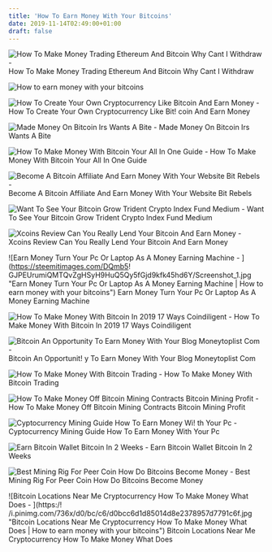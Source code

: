 ```yaml
---
title: 'How To Earn Money With Your Bitcoins'
date: 2019-11-14T02:49:00+01:00
draft: false
---
```


![How To Make Money Trading Ethereum And Bitcoin Why Cant I Withdraw - ](https://cdn-images-1.medium.com/max/1600/0*FzZHPOAjCzy0OFbr. "How To Make Money Trading Ethereum And Bitcoin Why Cant I Withdraw | How to earn money with your bitcoins") How To Make Money Trading Ethereum And Bitcoin Why Cant I Withdraw

![How to earn money with your bitcoins](https://www.cryptocoinsnews.com/wp-content/uploads/2016/09/Screenshot-2.png "How to earn money with your bitcoins") 

![How To Create Your Own Cryptocurrency Like Bitcoin And Earn Money - ](https://blog.sagipl.com/wp-content/uploads/2017/10/Create-Your-Own-Cryptocurrency.jpg "How To Create Your Own Cryptocurrency Like Bitcoin And Earn Money | How to earn money with your bitcoins") How To Create Your Own Cryptocurrency Like Bit! coin And Earn Money

![Made Money On Bitcoin Irs Wants A Bite - ](https://thenypost.files.wordpress.com/2019/08/bitcoin-irs.jpg?quality=90&strip=all&w=618&h=410&crop=1 "Made Money On Bitcoin Irs Wants A Bite | How to earn money with your bitcoins") Made Money On Bitcoin Irs Wants A Bite

![How To Make Money With Bitcoin Your All In One Guide - ](https://cryptomaniaks.com/sites/default/files/How-to-Make-Money-with-Bitcoin-image.jpg "How To Make Money With Bitcoin Your All In One Guide | How to earn money with your bitcoins") How To Make Money With Bitcoin Your All In One Guide

![Become A Bitcoin Affiliate And Earn Money With Your Website Bit Rebels - ](https://www.bitrebels.com/wp-content/uploads/2019/07/website-bitcoin-affiliate-article-image.jpg) Become A Bitcoin Affiliate And Earn Money With Your Website Bit Rebels

![Want To See Your Bitcoin Grow Trident Crypto Index Fund Medium - ](https://miro.medium.com/max/700/1*Yf_qzu3AgTsSXwXggsj_HQ.png "Want To See Your Bitcoin Grow Trident Crypto Index Fund Medium | How to earn money with your bitcoins") Want To See Your Bitcoin Grow Trident Crypto Index Fund Medium

![Xcoins Review Can You Really Lend Your Bitcoin And Earn Money - ](https://i1.wp.com/www.alexfortin.com/wp-content/uploads/2016/09/1-Millions-Downloads.png?fit=560%2C315&ssl=1 "Xcoins Review Can You Really Lend Your Bitcoin And Earn Money | How to earn money with your bitcoins") Xcoins Review Can You Really Lend Your Bitcoin And Earn Money

![Earn Money Turn Your Pc Or Laptop As A Money Earning Machine - ](https://steemitimages.com/DQmb5!   GJPEUrumiQMTQvZgHSyH9HuQ5Qy5fGjd9kfk45hd6Y/Screenshot_1.jpg "Earn Money Turn Your Pc Or Laptop As A Money Earning Machine | How to earn money with your bitcoins") Earn Money Turn Your Pc Or Laptop As A Money Earning Machine

![How To Make Money With Bitcoin In 2019 17 Ways Coindiligent - ](https://coindiligent.com/wp-content/uploads/2018/01/browser-mining.png "How To Make Money With Bitcoin In 2019 17 Ways Coindiligent | How to earn money with your bitcoins") How To Make Money With Bitcoin In 2019 17 Ways Coindiligent

![Bitcoin An Opportunity To Earn Money With Your Blog Moneytoplist Com - ](http://www.moneytoplist.com/wp-content/uploads/2018/02/coinpot-dashboard.png "Bitcoin An Opportunity To Earn Money With Your Blog Moneytoplis!   t Com | How to earn money with your bitcoins") Bitcoin An Opportunit! y To Earn Money With Your Blog Moneytoplist Com

![How To Make Money With Bitcoin Trading - ](https://30btc.com/wp-content/uploads/2015/12/bitcoin_trading.jpg "How To Make Money With Bitcoin Trading | How to earn money with your bitcoins") How To Make Money With Bitcoin Trading

![How To Make Money Off Bitcoin Mining Contracts Bitcoin Mining Profit - ](https://steemitimages.com/0x0/https://s26.postimg.org/p1ohc6i1l/coinwwarz.png "How To Make Money Off Bitcoin Mining Contracts Bitcoin Mining Profit | How to earn money with your bitcoins") How To Make Money Off Bitcoin Mining Contracts Bitcoin Mining Profit

![Cyptocurrency Mining Guide How To Earn Money Wi!   th Your Pc - ](https://cdn.comidoc.com/wp-content/uploads/2018/02/Cyptocurrency-Mining-Guide-How-to-Earn-Money-With-Your-PC-3.jpg "Cyptocurrency Mining Guide How To Earn Money With Your Pc | How to earn money with your bitcoins") Cyptocurrency Mining Guide How To Earn Money With Your Pc

![Earn Bitcoin Wallet Bitcoin In 2 Weeks - ](https://2.bp.blogspot.com/-LAQFDlJKiUU/WesIEthTH5I/AAAAAAAABcg/LGq7qtiZ4BE2MoakrPlHKqs6ar_Fg1MVACLcBGAs/s1600/PhotoGrid_1508575170947.jpg "Earn Bitcoin Wallet Bitcoin In 2 Weeks | How to earn money with your bitcoins") Earn Bitcoin Wallet Bitcoin In 2 Weeks

![Best Mining Rig For Peer Coin How Do Bitcoins Become Money - ](https://mrbitcoiner.com/wp-content/uploads/2018/03/pexels-bitcoin-ethereum-laptop.jpg "Best Mining Rig For Peer Coin How Do Bitcoins Become Money | How to earn money with your bitcoins") Best Mining Rig For Peer Coin How Do Bitcoins Become Money

![Bitcoin Locations Near Me Cryptocurrency How To Make Money What Does - ](https:/!   /i.pinimg.com/736x/d0/bc/c6/d0bcc6d1d85014d8e2378957d7791c6f.jpg "Bitcoin Locations Near Me Cryptocurrency How To Make Money What Does | How to earn money with your bitcoins") Bitcoin Locations Near Me Cryptocurrency How To Make Money What Does